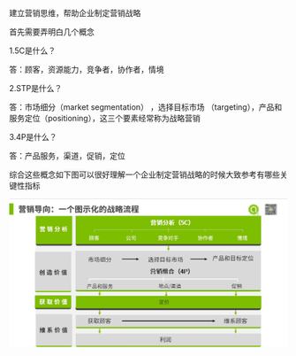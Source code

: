建立营销思维，帮助企业制定营销战略

首先需要弄明白几个概念

1.5C是什么？

答：顾客，资源能力，竞争者，协作者，情境

2.STP是什么？

答：市场细分（market  segmentation） ，选择目标市场 （targeting），产品和服务定位（positioning），这三个要素经常称为战略营销

3.4P是什么？

答：产品服务，渠道，促销，定位

综合这些概念如下图可以很好理解一个企业制定营销战略的时候大致参考有哪些关键性指标

![](1109670-20190220214018877-468660620.png)